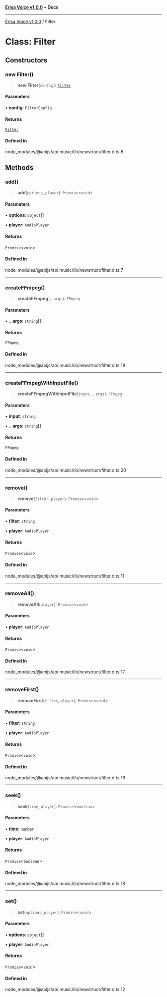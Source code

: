 [**Erisa Voice v1.0.0**](../README.md) • **Docs**

***

[Erisa Voice v1.0.0](../globals.md) / Filter

# Class: Filter

## Constructors

### new Filter()

> **new Filter**(`config`): [`Filter`](Filter.md)

#### Parameters

• **config**: `FilterConfig`

#### Returns

[`Filter`](Filter.md)

#### Defined in

node\_modules/@aoijs/aoi.music/lib/newstruct/filter.d.ts:6

## Methods

### add()

> **add**(`options`, `player`): `Promise`\<`void`\>

#### Parameters

• **options**: `object`[]

• **player**: `AudioPlayer`

#### Returns

`Promise`\<`void`\>

#### Defined in

node\_modules/@aoijs/aoi.music/lib/newstruct/filter.d.ts:7

***

### createFFmpeg()

> **createFFmpeg**(...`args`): `FFmpeg`

#### Parameters

• ...**args**: `string`[]

#### Returns

`FFmpeg`

#### Defined in

node\_modules/@aoijs/aoi.music/lib/newstruct/filter.d.ts:19

***

### createFFmpegWithInputFile()

> **createFFmpegWithInputFile**(`input`, ...`args`): `FFmpeg`

#### Parameters

• **input**: `string`

• ...**args**: `string`[]

#### Returns

`FFmpeg`

#### Defined in

node\_modules/@aoijs/aoi.music/lib/newstruct/filter.d.ts:20

***

### remove()

> **remove**(`filter`, `player`): `Promise`\<`void`\>

#### Parameters

• **filter**: `string`

• **player**: `AudioPlayer`

#### Returns

`Promise`\<`void`\>

#### Defined in

node\_modules/@aoijs/aoi.music/lib/newstruct/filter.d.ts:11

***

### removeAll()

> **removeAll**(`player`): `Promise`\<`void`\>

#### Parameters

• **player**: `AudioPlayer`

#### Returns

`Promise`\<`void`\>

#### Defined in

node\_modules/@aoijs/aoi.music/lib/newstruct/filter.d.ts:17

***

### removeFirst()

> **removeFirst**(`filter`, `player`): `Promise`\<`void`\>

#### Parameters

• **filter**: `string`

• **player**: `AudioPlayer`

#### Returns

`Promise`\<`void`\>

#### Defined in

node\_modules/@aoijs/aoi.music/lib/newstruct/filter.d.ts:16

***

### seek()

> **seek**(`time`, `player`): `Promise`\<`boolean`\>

#### Parameters

• **time**: `number`

• **player**: `AudioPlayer`

#### Returns

`Promise`\<`boolean`\>

#### Defined in

node\_modules/@aoijs/aoi.music/lib/newstruct/filter.d.ts:18

***

### set()

> **set**(`options`, `player`): `Promise`\<`void`\>

#### Parameters

• **options**: `object`[]

• **player**: `AudioPlayer`

#### Returns

`Promise`\<`void`\>

#### Defined in

node\_modules/@aoijs/aoi.music/lib/newstruct/filter.d.ts:12
